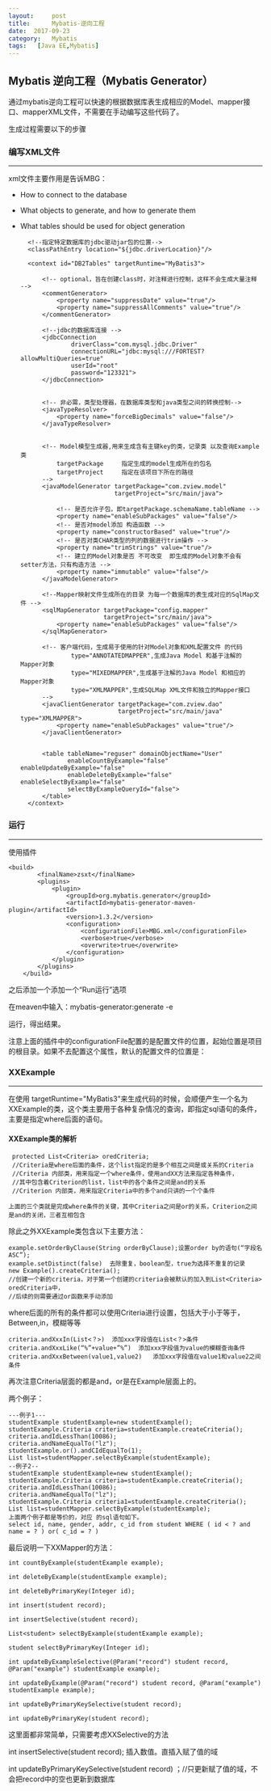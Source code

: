 ```yaml
---
layout:     post
title:      Mybatis-逆向工程
date:  2017-09-23
category:   Mybatis
tags:   [Java EE,Mybatis]
---
```

## Mybatis 逆向工程（Mybatis Generator）

通过mybatis逆向工程可以快速的根据数据库表生成相应的Model、mapper接口、mapperXML文件，不需要在手动编写这些代码了。

生成过程需要以下的步骤

### 编写XML文件
---

xml文件主要作用是告诉MBG：

- How to connect to the database
- What objects to generate, and how to generate them
- What tables should be used for object generation

    <?xml version="1.0" encoding="UTF-8"?>
    <!DOCTYPE generatorConfiguration
            PUBLIC "-//mybatis.org//DTD MyBatis Generator Configuration 1.0//EN"
            "http://mybatis.org/dtd/mybatis-generator-config_1_0.dtd">
    
    <generatorConfiguration>
        <!--导入属性配置-->
        <properties resource="generator.properties"></properties>
    
        <!--指定特定数据库的jdbc驱动jar包的位置-->
        <classPathEntry location="${jdbc.driverLocation}"/>
    
        <context id="DB2Tables" targetRuntime="MyBatis3">
    
            <!-- optional，旨在创建class时，对注释进行控制，这样不会生成大量注释 -->
            <commentGenerator>
                <property name="suppressDate" value="true"/>
                <property name="suppressAllComments" value="true"/>
            </commentGenerator>
    
            <!--jdbc的数据库连接 -->
            <jdbcConnection
                    driverClass="com.mysql.jdbc.Driver"
                    connectionURL="jdbc:mysql:///FORTEST?allowMultiQueries=true"
                    userId="root"
                    password="123321">
            </jdbcConnection>
    
    
            <!-- 非必需，类型处理器，在数据库类型和java类型之间的转换控制-->
            <javaTypeResolver>
                <property name="forceBigDecimals" value="false"/>
            </javaTypeResolver>
    
    
            <!-- Model模型生成器,用来生成含有主键key的类，记录类 以及查询Example类
                targetPackage     指定生成的model生成所在的包名
                targetProject     指定在该项目下所在的路径
            -->
            <javaModelGenerator targetPackage="com.zview.model"
                                targetProject="src/main/java">
    
                <!-- 是否允许子包，即targetPackage.schemaName.tableName -->
                <property name="enableSubPackages" value="false"/>
                <!-- 是否对model添加 构造函数 -->
                <property name="constructorBased" value="true"/>
                <!-- 是否对类CHAR类型的列的数据进行trim操作 -->
                <property name="trimStrings" value="true"/>
                <!-- 建立的Model对象是否 不可改变  即生成的Model对象不会有 setter方法，只有构造方法 -->
                <property name="immutable" value="false"/>
            </javaModelGenerator>
    
            <!--Mapper映射文件生成所在的目录 为每一个数据库的表生成对应的SqlMap文件 -->
            <sqlMapGenerator targetPackage="config.mapper"
                             targetProject="src/main/java">
                <property name="enableSubPackages" value="false"/>
            </sqlMapGenerator>
    
            <!-- 客户端代码，生成易于使用的针对Model对象和XML配置文件 的代码
                    type="ANNOTATEDMAPPER",生成Java Model 和基于注解的Mapper对象
                    type="MIXEDMAPPER",生成基于注解的Java Model 和相应的Mapper对象
                    type="XMLMAPPER",生成SQLMap XML文件和独立的Mapper接口
            -->
            <javaClientGenerator targetPackage="com.zview.dao"
                                 targetProject="src/main/java" type="XMLMAPPER">
                <property name="enableSubPackages" value="true"/>
            </javaClientGenerator>
    
    
            <table tableName="reguser" domainObjectName="User"
                   enableCountByExample="false" enableUpdateByExample="false"
                   enableDeleteByExample="false" enableSelectByExample="false"
                   selectByExampleQueryId="false">
            </table>
        </context>
    </generatorConfiguration>

### 运行
---

使用插件

    <build>
            <finalName>zsxt</finalName>
            <plugins>
                <plugin>
                    <groupId>org.mybatis.generator</groupId>
                    <artifactId>mybatis-generator-maven-plugin</artifactId>
                    <version>1.3.2</version>
                    <configuration>
                        <configurationFile>MBG.xml</configurationFile>
                        <verbose>true</verbose>
                        <overwrite>true</overwrite>
                    </configuration>
                </plugin>
            </plugins>
        </build>

之后添加一个添加一个“Run运行”选项

在meaven中输入：mybatis-generator:generate -e

运行，得出结果。

注意上面的插件中的configurationFile配置的是配置文件的位置，起始位置是项目的根目录。如果不去配置这个属性，默认的配置文件的位置是：





### XXExample
---

在使用 targetRuntime="MyBatis3”来生成代码的时候，会顺便产生一个名为XXExample的类，这个类主要用于各种复杂情况的查询，即指定sql语句的条件，主要是指定where后面的语句。

#### XXExample类的解析

     protected List<Criteria> oredCriteria;  
     //Criteria是where后面的条件，这个list指定的是多个相互之间是或关系的Criteria
     //Criteria 内部类，用来指定一个where条件，使用andXX方法来指定各种条件，
     //其中包含着Criterion的list，list中的各个条件之间是and的关系
     //Criterion 内部类，用来指定Criteria中的多个and只讲的一个个条件
    
    上面的三个类就是完成where条件的关键，其中Criteria之间是or的关系，Criterion之间是and的关闭，三者互相包含

除此之外XXExample类包含以下主要方法：

    example.setOrderByClause(String orderByClause);设置order by的语句(“字段名 ASC”);
    example.setDistinct(false)	去除重复，boolean型，true为选择不重复的记录
    new Example().createCriteria(); 
    //创建一个新的criteria，对于第一个创建的criteria会被默认的加入到List<Criteria> oredCriteria中，
    //后续的则需要通过or函数来手动添加

where后面的所有的条件都可以使用Criteria进行设置，包括大于小于等于，Between,in，模糊等等

    criteria.andXxxIn(List<？>)	添加xxx字段值在List<？>条件
    criteria.andXxxLike(“%”+value+”%”)	添加xxx字段值为value的模糊查询条件
    criteria.andXxxBetween(value1,value2)	添加xxx字段值在value1和value2之间条件

再次注意Criteria层面的都是and，or是在Example层面上的。

两个例子：

    ---例子1---
    studentExample studentExample=new studentExample();
    studentExample.Criteria criteria=studentExample.createCriteria();
    criteria.andIdLessThan(10086);
    criteria.andNameEqualTo("lz");
    studentExample.or().andCIdEqualTo(1);
    List list=studentMapper.selectByExample(studentExample);
    --例子2--
    studentExample studentExample=new studentExample();
    studentExample.Criteria criteria=studentExample.createCriteria();
    criteria.andIdLessThan(10086);
    criteria.andNameEqualTo("lz");
    studentExample.Criteria criteria1=studentExample.createCriteria();
    List list=studentMapper.selectByExample(studentExample);
    上面两个例子都是等价的，对应 的sql语句如下。
    select id, name, gender, addr, c_id from student WHERE ( id < ? and name = ? ) or( c_id = ? ) 

最后说明一下XXMapper的方法：

    int countByExample(studentExample example);
    
    int deleteByExample(studentExample example);
    
    int deleteByPrimaryKey(Integer id);
    
    int insert(student record);
    
    int insertSelective(student record);
    
    List<student> selectByExample(studentExample example);
    
    student selectByPrimaryKey(Integer id);
    
    int updateByExampleSelective(@Param("record") student record, @Param("example") studentExample example);
    
    int updateByExample(@Param("record") student record, @Param("example") studentExample example);
    
    int updateByPrimaryKeySelective(student record);
    
    int updateByPrimaryKey(student record);

这里面都非常简单，只需要考虑XXSelective的方法

int insertSelective(student record);   插入数值。直插入赋了值的域

int updateByPrimaryKeySelective(student record) ；//只更新赋了值的域，不会把record中的空也更新到数据库
